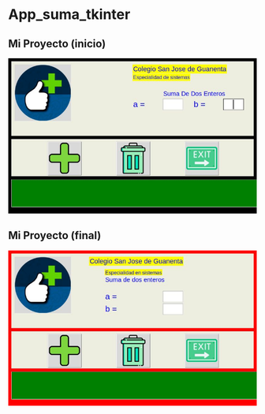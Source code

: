 # App_suma_tkinter  

## Mi Proyecto (inicio)

![Prueba](prueba.jpg)

## Mi Proyecto (final)

![Prueba](Choripan.jpg)